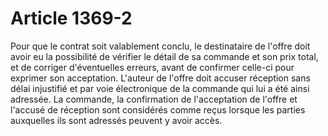# Article 1369-2

Pour que le contrat soit valablement conclu, le destinataire de l'offre doit avoir eu la possibilité de vérifier le détail de sa commande et son prix total, et de corriger d'éventuelles erreurs, avant de confirmer celle-ci pour exprimer son acceptation.   L'auteur de l'offre doit accuser réception sans délai injustifié et par voie électronique de la commande qui lui a été ainsi adressée.   La commande, la confirmation de l'acceptation de l'offre et l'accusé de réception sont considérés comme reçus lorsque les parties auxquelles ils sont adressés peuvent y avoir accès.